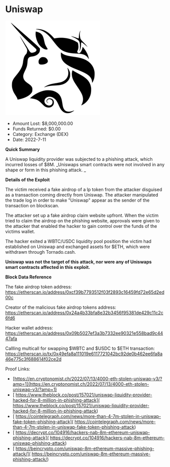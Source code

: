 # Uniswap
![Uniswap](/rektimages/Uniswap.png)
- Amount Lost: $8,000,000.00
- Funds Returned: $0.00
- Category: Exchange (DEX)
- Date: 2022-7-11

**Quick Summary**

A Uniswap liquidity provider was subjected to a phishing attack, which incurred losses of $8M. _Uniswaps smart contracts were not involved in any shape or form in this phishing attack.  _

  


 **Details of the Exploit**

The victim received a fake airdrop of a lp token from the attacker disguised as a transaction coming directly from Uniswap. The attacker manipulated the trade log in order to make "Uniswap" appear as the sender of the transaction on blockscan.

The attacker set up a fake airdrop claim website upfront. When the victim tried to claim the airdrop on the phishing website, approvals were given to the attacker that enabled the hacker to gain control over the funds of the victims wallet.

The hacker exited a WBTC/USDC liquidity pool position the victim had established on Uniswap and exchanged assets for $ETH, which were withdrawn through Tornado.cash.

  


 **Uniswap was not the target of this attack, nor were any of Uniswaps smart contracts affected in this exploit.**

  


 **Block Data Reference**

The fake airdrop token address: https://etherscan.io/address/0xcf39b7793512f03f2893c16459fd72e65d2ed00c

Creator of the malicious fake airdrop tokens address: https://etherscan.io/address/0x24a4b33bfa8e32b3456f95381de429c11c2c6fd6

Hacker wallet address: https://etherscan.io/address/0x09b5027ef3a3b7332ee90321e558bad9c4447afa

Callling multicall for swapping $WBTC and $USDC to $ETH transaction: https://etherscan.io/tx/0x49efa8a111019e6117721042bc92de0b462ee6fa8a46e775c3f688614f02ce2d


Proof Links:
- [https://en.cryptonomist.ch/2022/07/13/4000-eth-stolen-uniswap-v3/?amp=1](https://en.cryptonomist.ch/2022/07/13/4000-eth-stolen-uniswap-v3/?amp=1)
- [ https://www.theblock.co/post/157021/uniswap-liquidity-provider-hacked-for-8-million-in-phishing-attack]( https://www.theblock.co/post/157021/uniswap-liquidity-provider-hacked-for-8-million-in-phishing-attack)
- [ https://cointelegraph.com/news/more-than-4-7m-stolen-in-uniswap-fake-token-phishing-attack]( https://cointelegraph.com/news/more-than-4-7m-stolen-in-uniswap-fake-token-phishing-attack)
- [ https://decrypt.co/104916/hackers-nab-8m-ethereum-uniswap-phishing-attack]( https://decrypt.co/104916/hackers-nab-8m-ethereum-uniswap-phishing-attack)
- [ https://beincrypto.com/uniswap-8m-ethereum-massive-phishing-attack/]( https://beincrypto.com/uniswap-8m-ethereum-massive-phishing-attack/)



